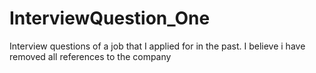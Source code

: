 InterviewQuestion_One
=====================

Interview questions of a job that I applied for in the past. I believe i have removed all references to the company

